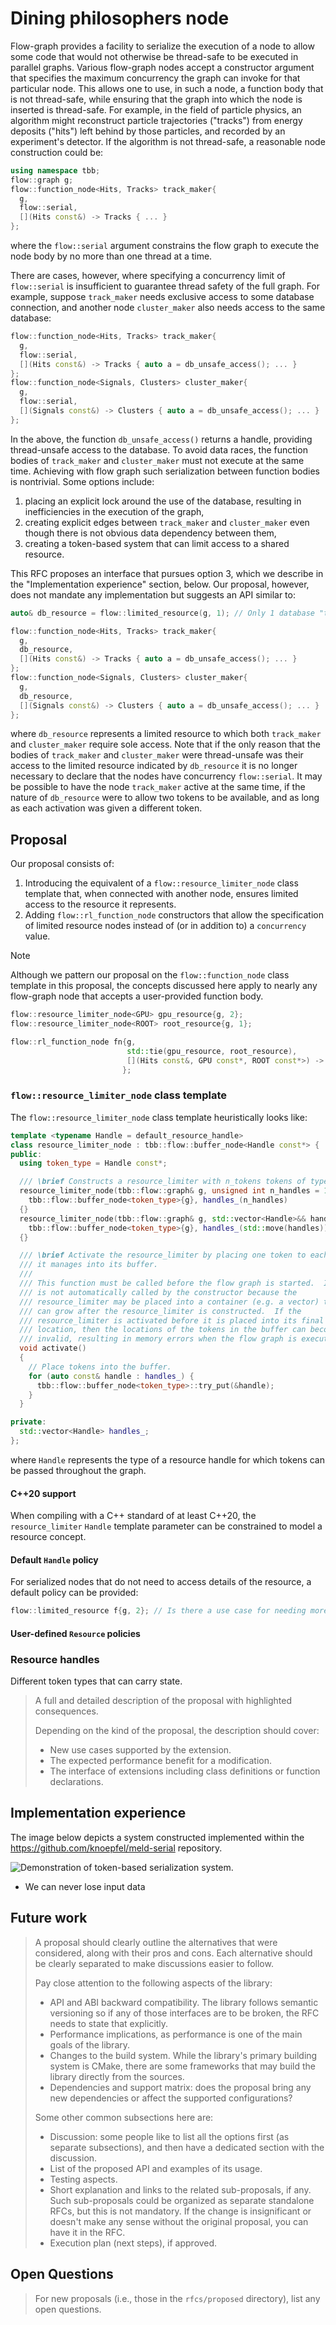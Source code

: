 # Dining philosophers node

Flow-graph provides a facility to serialize the execution of a node to allow some code that would not otherwise be thread-safe to be executed in parallel graphs.
Various flow-graph nodes accept a constructor argument that specifies the maximum concurrency the graph can invoke for that particular node.
This allows one to use, in such a node, a function body that is not thread-safe, while ensuring that the graph into which the node is inserted is thread-safe.
For example, in the field of particle physics, an algorithm might reconstruct particle trajectories ("tracks") from energy deposits ("hits") left behind by those particles, and recorded by an experiment's detector.
If the algorithm is not thread-safe, a reasonable node construction could be:

``` c++
using namespace tbb;
flow::graph g;
flow::function_node<Hits, Tracks> track_maker{
  g,
  flow::serial,
  [](Hits const&) -> Tracks { ... }
};
```

where the `flow::serial` argument constrains the flow graph to execute the node body by no more than one thread at a time.

There are cases, however, where specifying a concurrency limit of `flow::serial` is insufficient to guarantee thread safety of the full graph.
For example, suppose `track_maker` needs exclusive access to some database connection, and another node `cluster_maker` also needs access to the same database:

``` c++
flow::function_node<Hits, Tracks> track_maker{
  g,
  flow::serial,
  [](Hits const&) -> Tracks { auto a = db_unsafe_access(); ... }
};
flow::function_node<Signals, Clusters> cluster_maker{
  g,
  flow::serial,
  [](Signals const&) -> Clusters { auto a = db_unsafe_access(); ... }
};
```

In the above, the function `db_unsafe_access()` returns a handle, providing thread-unsafe access to the database.
To avoid data races, the function bodies of `track_maker` and `cluster_maker` must not execute at the same time.
Achieving with flow graph such serialization between function bodies is nontrivial.
Some options include:

1. placing an explicit lock around the use of the database, resulting in inefficiencies in the execution of the graph,
2. creating explicit edges between `track_maker` and `cluster_maker` even though there is not obvious data dependency between them,
3. creating a token-based system that can limit access to a shared resource.

This RFC proposes an interface that pursues option 3, which we describe in the "Implementation experience" section, below.
Our proposal, however, does not mandate any implementation but suggests an API similar to:

``` c++
auto& db_resource = flow::limited_resource(g, 1); // Only 1 database "token" allowed in the entire graph

flow::function_node<Hits, Tracks> track_maker{
  g,
  db_resource,
  [](Hits const&) -> Tracks { auto a = db_unsafe_access(); ... }
};
flow::function_node<Signals, Clusters> cluster_maker{
  g,
  db_resource,
  [](Signals const&) -> Clusters { auto a = db_unsafe_access(); ... }
};
```

where `db_resource` represents a limited resource to which both `track_maker` and `cluster_maker` require sole access.
Note that if the only reason that the bodies of `track_maker` and `cluster_maker` were thread-unsafe was their access to the limited resource indicated by `db_resource` it is no longer necessary to declare that the nodes have concurrency `flow::serial`.
It may be possible to have the node `track_maker` active at the same time, if the nature of `db_resource` were to allow two tokens to be available, and as long as each activation was given a different token.

## Proposal

Our proposal consists of:
1. Introducing the equivalent of a `flow::resource_limiter_node` class template that, when connected with another node, ensures limited access to the resource it represents.
2. Adding `flow::rl_function_node` constructors that allow the specification of limited resource nodes instead of (or in addition to) a `concurrency` value.

> [!NOTE]
> Although we pattern our proposal on the `flow::function_node` class template in this proposal, the concepts discussed here apply to nearly any flow-graph node that accepts a user-provided function body.

``` c++
flow::resource_limiter_node<GPU> gpu_resource{g, 2};
flow::resource_limiter_node<ROOT> root_resource{g, 1};

flow::rl_function_node fn{g,
                          std::tie(gpu_resource, root_resource),
                          [](Hits const&, GPU const*, ROOT const*>) -> Tracks { ... }
                         };

```
### `flow::resource_limiter_node` class template

The `flow::resource_limiter_node` class template heuristically looks like:

```c++
template <typename Handle = default_resource_handle>
class resource_limiter_node : tbb::flow::buffer_node<Handle const*> {
public:
  using token_type = Handle const*;

  /// \brief Constructs a resource_limiter with n_tokens tokens of type Handle.
  resource_limiter_node(tbb::flow::graph& g, unsigned int n_handles = 1) :
    tbb::flow::buffer_node<token_type>{g}, handles_(n_handles)
  {}
  resource_limiter_node(tbb::flow::graph& g, std::vector<Handle>&& handles) :
    tbb::flow::buffer_node<token_type>{g}, handles_(std::move(handles))
  {}

  /// \brief Activate the resource_limiter by placing one token to each handle
  /// it manages into its buffer.
  ///
  /// This function must be called before the flow graph is started.  It
  /// is not automatically called by the constructor because the
  /// resource_limiter may be placed into a container (e.g. a vector) that
  /// can grow after the resource_limiter is constructed.  If the
  /// resource_limiter is activated before it is placed into its final
  /// location, then the locations of the tokens in the buffer can become
  /// invalid, resulting in memory errors when the flow graph is executed.
  void activate()
  {
    // Place tokens into the buffer.
    for (auto const& handle : handles_) {
      tbb::flow::buffer_node<token_type>::try_put(&handle);
    }
  }

private:
  std::vector<Handle> handles_;
};
```

where `Handle` represents the type of a resource handle for which tokens can be passed throughout the graph.

#### C++20 support

When compiling with a C++ standard of at least C++20, the `resource_limiter` `Handle` template parameter can be constrained to model a resource concept.

#### Default `Handle` policy

For serialized nodes that do not need to access details of the resource, a default policy can be provided:

```c++
flow::limited_resource f{g, 2}; // Is there a use case for needing more than one token but not having access to the resource?
```

#### User-defined `Resource` policies

### Resource handles

Different token types that can carry state.

> A full and detailed description of the proposal with highlighted consequences.
>
> Depending on the kind of the proposal, the description should cover:
>
> - New use cases supported by the extension.
> - The expected performance benefit for a modification.
> - The interface of extensions including class definitions or function
> declarations.
>
## Implementation experience

The image below depicts a system constructed implemented within the https://github.com/knoepfel/meld-serial repository.

![Demonstration of token-based serialization system.](function-serialization.png)


- We can never lose input data

## Future work

> A proposal should clearly outline the alternatives that were considered,
> along with their pros and cons. Each alternative should be clearly separated
> to make discussions easier to follow.
>
> Pay close attention to the following aspects of the library:
> - API and ABI backward compatibility. The library follows semantic versioning
>   so if any of those interfaces are to be broken, the RFC needs to state that
>   explicitly.
> - Performance implications, as performance is one of the main goals of the library.
> - Changes to the build system. While the library's primary building system is
>   CMake, there are some frameworks that may build the library directly from the sources.
> - Dependencies and support matrix: does the proposal bring any new
>   dependencies or affect the supported configurations?
>
> Some other common subsections here are:
> - Discussion: some people like to list all the options first (as separate
>   subsections), and then have a dedicated section with the discussion.
> - List of the proposed API and examples of its usage.
> - Testing aspects.
> - Short explanation and links to the related sub-proposals, if any. Such
>   sub-proposals could be organized as separate standalone RFCs, but this is
>   not mandatory. If the change is insignificant or doesn't make any sense
>   without the original proposal, you can have it in the RFC.
> - Execution plan (next steps), if approved.

## Open Questions

> For new proposals (i.e., those in the `rfcs/proposed` directory), list any
> open questions.
